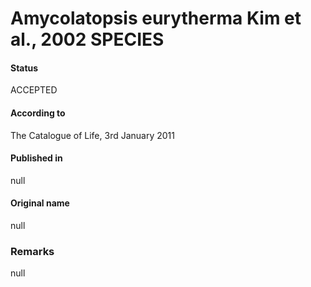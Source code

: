 # Amycolatopsis eurytherma Kim et al., 2002 SPECIES

#### Status
ACCEPTED

#### According to
The Catalogue of Life, 3rd January 2011

#### Published in
null

#### Original name
null

### Remarks
null